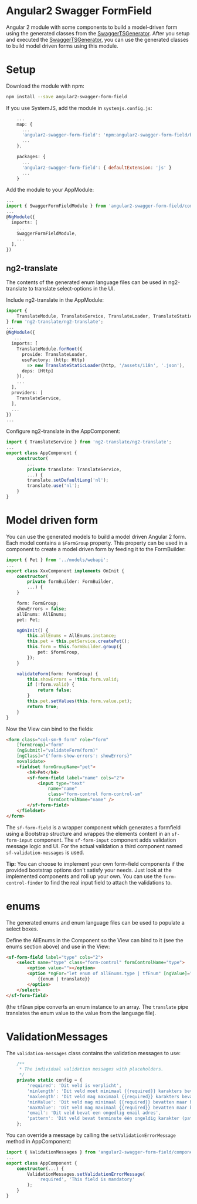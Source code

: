 # Angular2 Swagger FormField

Angular 2 module with some components to build a model-driven form using the generated classes from the [SwaggerTSGenerator](https://www.npmjs.com/package/swagger-ts-generator).
After you setup and executed the [SwaggerTSGenerator](https://www.npmjs.com/package/swagger-ts-generator), 
you can use the generated classes to build model driven forms using this module.

# Setup
Download the module with npm:

```bash
npm install --save angular2-swagger-form-field
```

If you use SystemJS, add the module in `systemjs.config.js`:

```javascript
    ...
    map: {
      ...
      'angular2-swagger-form-field': 'npm:angular2-swagger-form-field/bundles'
      ...
    },

    packages: {
      ...
      'angular2-swagger-form-field': { defaultExtension: 'js' }
      ...
    }
```

Add the module to your AppModule:

```typescript
...
import { SwaggerFormFieldModule } from 'angular2-swagger-form-field/components';
...
@NgModule({
  imports: [
    ...
    SwaggerFormFieldModule,
    ...
  ],
})
```

## ng2-translate
The contents of the generated enum language files can be used in ng2-translate to translate select-options in the UI.

Include ng2-translate in the AppModule:

```typescript
import { 
    TranslateModule, TranslateService, TranslateLoader, TranslateStaticLoader 
} from 'ng2-translate/ng2-translate';
...
@NgModule({
   ...
  imports: [
    TranslateModule.forRoot({
      provide: TranslateLoader,
      useFactory: (http: Http) 
        => new TranslateStaticLoader(http, '/assets/i18n', '.json'),
      deps: [Http]
    }),
    ...
  ],
  providers: [
    TranslateService,
  ],
  ...
})
...
```

Configure ng2-translate in the AppComponent:

```typescript
import { TranslateService } from 'ng2-translate/ng2-translate';
...
export class AppComponent {
    constructor(
        ...
        private translate: TranslateService,
        ...) {
        translate.setDefaultLang('nl');
        translate.use('nl');
    }
}
```

# Model driven form
You can use the generated models to build a model driven Angular 2 form.
Each model contains a `$FormGroup` property. This property can be used in a component to create a model driven form 
by feeding it to the FormBuilder:

```typescript
import { Pet } from '../models/webapi';
...
export class XxxComponent implements OnInit {
    constructor(
        private formBuilder: FormBuilder,
        ...) {
    }

    form: FormGroup;
    showErrors = false;
    allEnums: AllEnums;
    pet: Pet;

    ngOnInit() {
        this.allEnums = AllEnums.instance;
        this.pet = this.petService.createPet();
        this.form = this.formBuilder.group({
            pet: $formGroup,
        });
    }

    validateForm(form: FormGroup) {
        this.showErrors = !this.form.valid;
        if (!form.valid) {
            return false;
        }
        this.pet.setValues(this.form.value.pet);
        return true;
    }
}
```

Now the View can bind to the fields:

```html
<form class="col-sm-9 form" role="form" 
    [formGroup]="form" 
    (ngSubmit)="validateForm(form)" 
    [ngClass]="{'form-show-errors': showErrors}" 
    novalidate>
    <fieldset formGroupName="pet">
        <h4>Pet</h4>
        <sf-form-field label="name" cols="2">
            <input type="text" 
                name="name" 
                class="form-control form-control-sm" 
                formControlName="name" />
        </sf-form-field>
    </fieldset>
</form>
```

The `sf-form-field` is a wrapper component which generates a formfield using a Bootstrap structure and wrappes the elements content in an `sf-form-input` component.
The `sf-form-input` component adds validation message logic and UI.
For the actual validation a third component named `sf-validation-messages` is used.

**Tip:**
You can choose to implement your own form-field components if the provided bootstrap options don't satisfy your needs. 
Just look at the implemented components and roll up your own. You can use the `form-control-finder` to find the real input field to attach the validations to.             

# enums
The generated enums and enum language files can be used to populate a select boxes.

Define the AllEnums in the Component so the View can bind to it (see the enums section above) and use in the View:

```html
<sf-form-field label="type" cols="2">
    <select name="type" class="form-control" formControlName="type">
        <option value=""></option>
        <option *ngFor="let enum of allEnums.type | tfEnum" [ngValue]="enum">
            {{enum | translate}}
        </option>
    </select>
</sf-form-field>
```

(the `tfEnum` pipe converts an enum instance to an array. The `translate` pipe translates the enum value to the value from the language file).

# ValidationMessages
The `validation-messages` class contains the validation messages to use:

```typescript
    /**
     * The individual validation messages with placeholders.
     */
    private static config = {
        'required': 'Dit veld is verplicht',
        'minlength': 'Dit veld moet minimaal {{required}} karakters bevatten maar bevat er {{actual}}',
        'maxlength': 'Dit veld mag maximaal {{required}} karakters bevatten maar bevat er {{actual}}',
        'minValue': 'Dit veld mag minimaal {{required}} bevatten maar bevat {{actual}}',
        'maxValue': 'Dit veld mag maximaal {{required}} bevatten maar bevat {{actual}}',
        'email': 'Dit veld bevat een ongedlig email adres',
        'pattern': 'Dit veld bevat tenminste één ongeldig karakter (patroon is {{required}})',
    };
```

You can override a message by calling the `setValidationErrorMessage` method in AppComponent:

```typescript
import { ValidationMessages } from 'angular2-swagger-form-field/components';
...
export class AppComponent {
    constructor(...) {
        ValidationMessages.setValidationErrorMessage(
            'required', 'This field is mandatory'
        );
    }
}
```

